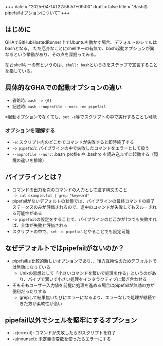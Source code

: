 +++
date = "2025-04-14T22:56:57+09:00"
draft = false
title = "Bashのpipefailオプションについて"
+++


## はじめに

GHAでGitHubHostedRunner上でUbuntuを動かす場合、デフォルトのシェルはbashとなる。
ただ厄介なことにshellキーの有無で、bash起動オプションが異なるという挙動があり、その点を深掘ってみる。

なおshellキーの有というのは、`shell: bash`というのをステップで宣言することを指している。

## 具体的なGHAでの起動オプションの違い

- 省略時: `bash -e {0}`
- 記述時: `bash --noprofile --norc -eo pipefail`

※起動オプションでなくても、`set -e`等でスクリプトの中で実行することも可能

### オプションを理解する

- `-e`: スクリプト内のどこかでコマンドが失敗すると即時終了する
- `-o pipefail`: パイプラインの中で失敗したコマンドをエラーとして扱う
- `--noprofile --norc`: .bash_profile や .bashrc を読み込まずに起動する（環境の違いを排除）

## パイプラインとは？

- コマンドの出力を次のコマンドの入力として渡す構文のこと
  - `cat example.txt | grep "keyword"`
- pipefailがないデフォルトの状態では、パイプラインの最終コマンドの終了ステータスのみが評価されるので、途中のコマンドが失敗してもスルーされる可能性がある
- `-o pipefail`の設定をすることで、パイプラインのどこかが1つでも失敗すれば、全体が失敗と評価される
- スクリプトの中で、`set -o pipefail`とやることでも設定可能

## なぜデフォルトではpipefailがないのか？

- pipefailは比較的新しいオプションであり、、後方互換性のためデフォルトでは無効になっている
  - Unixの思想として「小さいコマンドを繋いで処理を作る」というのがあり、パイプで繋いで小さい処理をインタラクティブに繋ぎ合わせる
- そもそもユーザー入力値を前提に処理を進める場合はpipefailが無効の方が便利だったりする
  - grepして結果無いたびにエラーになるより、エラーなしで処理が継続できた方が柔軟性が高い

## pipefail以外でシェルを堅牢にするオプション

- `-e`(errexit): コマンドが失敗したら即スクリプトを終了
- `-u`(nounset): 未定義の変数を使ったらエラーにする
